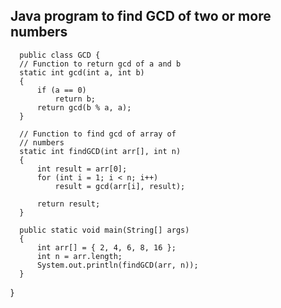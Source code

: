 
## Java program to find GCD of two or more numbers



      public class GCD {
      // Function to return gcd of a and b
      static int gcd(int a, int b)
      {
          if (a == 0)
              return b;
          return gcd(b % a, a);
      }

      // Function to find gcd of array of
      // numbers
      static int findGCD(int arr[], int n)
      {
          int result = arr[0];
          for (int i = 1; i < n; i++)
              result = gcd(arr[i], result);

          return result;
      }

      public static void main(String[] args)
      {
          int arr[] = { 2, 4, 6, 8, 16 };
          int n = arr.length;
          System.out.println(findGCD(arr, n));
      }
  }
 
